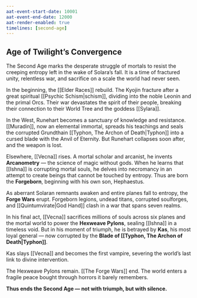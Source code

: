 ```yaml
---
aat-event-start-date: 10001
aat-event-end-date: 12000
aat-render-enabled: true
timelines: [second-age]
---
```


## Age of Twilight’s Convergence

The Second Age marks the desperate struggle of mortals to resist the creeping entropy left in the wake of Solara’s fall. It is a time of fractured unity, relentless war, and sacrifice on a scale the world had never seen.

In the beginning, the [[Elder Races]] rebuild. The Kyojin fracture after a great spiritual [[Psychic Schism|schism]], dividing into the noble Leonin and the primal Orcs. Their war devastates the spirit of their people, breaking their connection to their World Tree and the goddess [[Sylara]].

In the West, Runehart becomes a sanctuary of knowledge and resistance. [[Muradin]], now an elemental immortal, spreads his teachings and seals the corrupted Grundthain [[Typhon, The Archon of Death|Typhon]] into a cursed blade with the Anvil of Eternity. But Runehart collapses soon after, and the weapon is lost.

Elsewhere, [[Vecna]] rises. A mortal scholar and arcanist, he invents **Arcanometry** — the science of magic without gods. When he learns that [[Ishna]] is corrupting mortal souls, he delves into necromancy in an attempt to create beings that cannot be touched by entropy. Thus are born the **Forgeborn**, beginning with his own son, Hephaestus.

As aberrant Solaran remnants awaken and entire planes fall to entropy, the **Forge Wars** erupt. Forgeborn legions, undead titans, corrupted soulforges, and [[Quintumvirate|God Hand]] clash in a war that spans seven realms.

In his final act, [[Vecna]] sacrifices millions of souls across six planes and the mortal world to power the **Hexweave Pylons**, sealing [[Ishna]] in a timeless void. But in his moment of triumph, he is betrayed by **Kas**, his most loyal general — now corrupted by the **Blade of [[Typhon, The Archon of Death|Typhon]]**.

Kas slays [[Vecna]] and becomes the first vampire, severing the world’s last link to divine intervention.

The Hexweave Pylons remain. [[The Forge Wars]] end. The world enters a fragile peace bought through horrors it barely remembers.

**Thus ends the Second Age — not with triumph, but with silence.**
